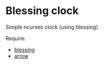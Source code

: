 Blessing clock
==============

Simple ncurses clock (using blessing)

Require:
- [blessing](https://pypi.python.org/pypi/blessings/)
- [arrow](https://pypi.python.org/pypi/arrow/0.4.2)